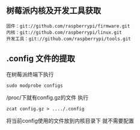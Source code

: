 

## 树莓派内核及开发工具获取
```
固件：git://github.com/raspberrypi/firmware.git 
内核：git://github.com/raspberrypi/linux.git 
开发工具：git://github.com/raspberrypi/tools.git 
```
## .config 文件的提取

在树莓派终端下执行
```
sudo modprobe configs
```
/proc/下就有config.gz的文件
执行
```
zcat config.gz > ..../.config
```
将当前config使用的文件放到内核目录下 就不需要配置